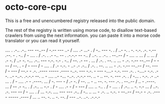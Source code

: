 # octo-core-cpu
This is a free and unencumbered registry released into the public domain. 

The rest of the registry is written using morse code, to disallow text-based crawlers from using the next information. you can paste it into a morse code translator or you can read it yourself.

.... . .-.. .-.. --- --..-- / -.-- --- ..- / .... .- ...- . / -.. --- -. . / ..- -. . -. -.-. .-. -.-- .--. - . -.. / - .... . / .-. . .- -.. -- . .-.-.- -- -.. / ..-. .. .-.. . --..-- / - .... .. ... / .. ... / .- -. / ..- -. -... .-.. --- -.-. -.- . -.. / --. .- -- . ... / .-. . --. .. ... - .-. -.-- --..-- / - --- / --. . - / - --- / - .... . / .- -.-. - ..- .- .-.. / .-. . --. .. ... - .-. -.-- --..-- / --. --- / - --- / --.- - .-. .---- ----- .---- -..-. --- -.-. - --- -....- -.-. --- .-. . -....- -.-. .--. ..- -..-. .-.-.- --. .. - .... ..- -... -..-. .-.-.- --. .. - .. --. -. --- .-. . / -... . -.-. .- ..- ... . / - .... .- - .----. ... / -. --- - / .- -. / --. .. - .. --. -. --- .-. . --..-- / .. - .----. ... / -- .- -.. . / .-.. .. -.- . / - .... .- - / - --- / .... .. -.. . / - .... . / .-.. .. -. -.- ... / ..-. .-. --- -- / - .... . / ... -.-. .... --- --- .-.. / -.. .. ... - .-. .. -.-. - --..-- / --.- - .-. .---- ----- .---- / ... .. --. -. .. -. --. / --- ..-. ..-. .-.-.-
